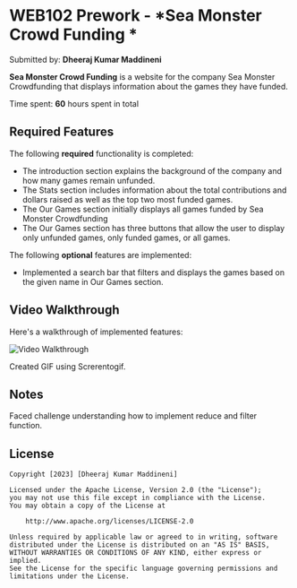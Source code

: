 # WEB102 Prework - *Sea Monster Crowd Funding *

Submitted by: **Dheeraj Kumar Maddineni**

**Sea Monster Crowd Funding** is a website for the company Sea Monster Crowdfunding that displays information about the games they have funded.

Time spent: **60** hours spent in total

## Required Features

The following **required** functionality is completed:

*  The introduction section explains the background of the company and how many games remain unfunded.
*  The Stats section includes information about the total contributions and dollars raised as well as the top two most funded games.
*  The Our Games section initially displays all games funded by Sea Monster Crowdfunding
*  The Our Games section has three buttons that allow the user to display only unfunded games, only funded games, or all games.

The following **optional** features are implemented:

*  Implemented a search bar that filters and displays the games based on the given name in Our Games section.

## Video Walkthrough

Here's a walkthrough of implemented features:

<img src="![Prework](https://github.com/DheerajKumar-M/web102_prework/assets/61615825/e8d63466-ac8f-4582-9343-d919edb0befa)" title='Video Walkthrough' width='' alt='Video Walkthrough' />

<!-- Replace this with whatever GIF tool you used! -->
Created GIF using Screrentogif.
<!-- Recommended tools:
[Kap](https://getkap.co/) for macOS
[ScreenToGif](https://www.screentogif.com/) for Windows
[peek](https://github.com/phw/peek) for Linux. -->

## Notes

Faced challenge understanding how to implement reduce and filter function.


## License

    Copyright [2023] [Dheeraj Kumar Maddineni]

    Licensed under the Apache License, Version 2.0 (the "License");
    you may not use this file except in compliance with the License.
    You may obtain a copy of the License at

        http://www.apache.org/licenses/LICENSE-2.0

    Unless required by applicable law or agreed to in writing, software
    distributed under the License is distributed on an "AS IS" BASIS,
    WITHOUT WARRANTIES OR CONDITIONS OF ANY KIND, either express or implied.
    See the License for the specific language governing permissions and
    limitations under the License.
